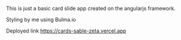 This is just a basic card slide app created on the angularjs framework.

Styling by me using Bulma.io

Deployed link https://cards-sable-zeta.vercel.app
